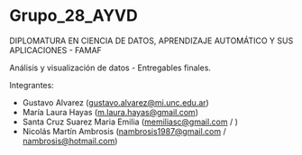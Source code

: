 # Grupo_28_AYVD

DIPLOMATURA EN CIENCIA DE DATOS, APRENDIZAJE AUTOMÁTICO Y SUS APLICACIONES - FAMAF

Análisis y visualización de datos - 
Entregables finales. 

Integrantes:
- Gustavo Alvarez (gustavo.alvarez@mi.unc.edu.ar)
- María Laura Hayas (m.laura.hayas@gmail.com)
- Santa Cruz Suarez Maria Emilia (memiliasc@gmail.com / )
- Nicolás Martín Ambrosis (nambrosis1987@gmail.com / nambrosis@hotmail.com)

